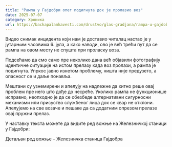 ```yaml
---
title: "Рампа у Гајдобри опет подигнута док је пролазио воз"
date: 2025-07-07
category: Хроника
url: https://backapalankavesti.com/drustvo/glas-gradjana/rampa-u-gajdobri-opet-podignuta-dok-je-prolazio-voz/
---
```


Видео снимак инцидента који нам је доставио читалац настао је у јутарњим часовима 6. јула, а како наводи, ово је већ трећи пут да се рампа на овом месту не спушта при проласку воза.

Подсећамо да смо само пре неколико дана већ објавили фотографију идентичне ситуације на истом прелазу када воз пролази, а рампа је подигнута. Упркос јавно изнетом проблему, ништа није предузето, а опасност се и даље понавља.

Мештани су узнемирени и апелују на надлежне да хитно реше овај проблем пре него што дође до несреће. Уколико рампа не функционише исправно, неопходно је да се обезбеде алтернативни сигурносни механизми или присуство службеног лица док се квар не отклони. Апелујемо на све возаче и пешаке да са додатним опрезом прелазе овај пружни прелаз.

У наставку текста можете да видите ред вожње на Железничкој станици у Гајдобри:

Детаљан ред вожње – Железничка станица Гајдобра
